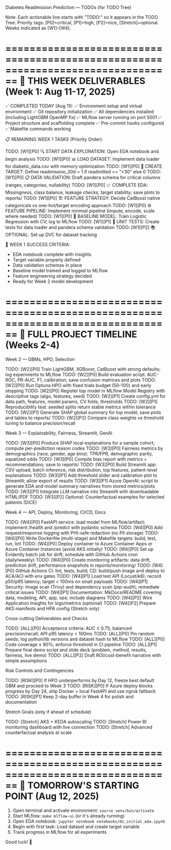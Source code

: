 Diabetes Readmission Prediction — TODOs (for TODO Tree)

Note: Each actionable line starts with "TODO:" so it appears in the TODO Tree. Priority tags: [P0]=critical, [P1]=high, [P2]=nice, [Stretch]=optional. Weeks indicated as [W1]–[W4].

================================================================================
🎯 THIS WEEK DELIVERABLES (Week 1: Aug 11-17, 2025)
================================================================================

✅ COMPLETED TODAY (Aug 11):
✅ Environment setup and virtual environment
✅ Git repository initialization
✅ All dependencies installed (including LightGBM OpenMP fix)
✅ MLflow server running on port 5001
✅ Project structure and scaffolding complete
✅ Pre-commit hooks configured
✅ Makefile commands working

📋 REMAINING WEEK 1 TASKS (Priority Order):

TODO: [W1][P0] 🔍 START DATA EXPLORATION: Open EDA notebook and begin analysis
TODO: [W1][P0] 📊 LOAD DATASET: Implement data loader for diabetic_data.csv with memory optimization
TODO: [W1][P0] 🎯 CREATE TARGET: Define readmission_30d = 1 if readmitted == "<30" else 0
TODO: [W1][P0] 📋 DATA VALIDATION: Draft pandera schema for critical columns (ranges, categories, nullability)
TODO: [W1][P0] 📈 COMPLETE EDA: Missingness, class balance, leakage checks, target stability; save plots to reports/
TODO: [W1][P0] 🏗️ FEATURE STRATEGY: Decide CatBoost native categoricals vs one-hot/target encoding approach
TODO: [W1][P0] ⚙️ FEATURE PIPELINE: Implement minimal pipeline (impute, encode, scale where needed)
TODO: [W1][P0] 🤖 BASELINE MODEL: Train Logistic Regression with CV; log to MLflow
TODO: [W1][P1] 🧪 UNIT TESTS: Create tests for data loader and pandera schema validation
TODO: [W1][P2] 📚 OPTIONAL: Set up DVC for dataset tracking

🎯 WEEK 1 SUCCESS CRITERIA:
- EDA notebook complete with insights
- Target variable properly defined
- Data validation schemas in place
- Baseline model trained and logged to MLflow
- Feature engineering strategy decided
- Ready for Week 2 model development

================================================================================
📅 FULL PROJECT TIMELINE (Weeks 2-4)
================================================================================

Week 2 — GBMs, HPO, Selection

TODO: [W2][P0] Train LightGBM, XGBoost, CatBoost with strong defaults; log experiments to MLflow
TODO: [W2][P0] Build evaluation script: AUC-ROC, PR-AUC, F1, calibration; save confusion matrices and plots
TODO: [W2][P0] Run Optuna HPO with fixed trials budget (50–100) and early stopping
TODO: [W2][P0] Register top model in MLflow Model Registry with descriptive tags (algo, features, seed)
TODO: [W2][P1] Create config.yml for data path, features, model params, CV folds, thresholds
TODO: [W2][P1] Reproducibility test: seeded splits return stable metrics within tolerance
TODO: [W2][P1] Generate SHAP global summary for top model; save plots and tables to reports/
TODO: [W2][P2] Compare class weights vs threshold tuning to balance precision/recall

Week 3 — Explainability, Fairness, Streamlit, GenAI

TODO: [W3][P0] Produce SHAP local explanations for a sample cohort; compute per-prediction reason codes
TODO: [W3][P0] Fairness metrics by demographics (race, gender, age bins): TPR/FPR, demographic parity, equalized odds
TODO: [W3][P0] Compile bias report with metrics + recommendations; save to reports/
TODO: [W3][P0] Build Streamlit app: CSV upload, batch inference, risk distribution, top features, patient-level explanations
TODO: [W3][P1] Add threshold slider and calibration plot to Streamlit; allow export of results
TODO: [W3][P1] Azure OpenAI: script to generate EDA and model summary narratives from stored metrics/plots
TODO: [W3][P1] Integrate LLM narrative into Streamlit with downloadable HTML/PDF
TODO: [W3][P2] Optional: Counterfactual examples for selected patients (DiCE)

Week 4 — API, Deploy, Monitoring, CI/CD, Docs

TODO: [W4][P0] FastAPI service: load model from MLflow/artifact; implement /health and /predict with pydantic schema
TODO: [W4][P0] Add request/response logging with PHI-safe redaction (no PII storage)
TODO: [W4][P0] Write Dockerfile (multi-stage) and Makefile targets: build, test, run, lint
TODO: [W4][P0] Deploy container to Azure Container Apps or Azure Container Instances (avoid AKS initially)
TODO: [W4][P0] Set up Evidently batch job for drift; schedule with GitHub Actions cron (daily/weekly)
TODO: [W4][P0] Create monitoring artifacts: data drift, prediction drift, performance snapshots in reports/monitoring/
TODO: [W4][P0] GitHub Actions CI: lint, tests, build; CD: build/push image and deploy to ACA/ACI with env gates
TODO: [W4][P1] Load test API (Locust/k6); record p50/p95 latency; target < 100ms on small payloads
TODO: [W4][P1] Security: image scan (Trivy) and dependency scan (pip-audit); remediate critical issues
TODO: [W4][P1] Documentation: MkDocs/README covering data, modeling, API, app, ops; include diagrams
TODO: [W4][P2] Wire Application Insights for logs/metrics (optional)
TODO: [W4][P2] Prepare AKS manifests and HPA config (Stretch only)

Cross-cutting Deliverables and Checks

TODO: [ALL][P0] Acceptance criteria: AUC ≥ 0.75; balanced precision/recall; API p95 latency < 100ms
TODO: [ALL][P0] Pin random seeds; log python/lib versions and dataset hash to MLflow
TODO: [ALL][P0] Code coverage ≥ 80%; enforce threshold in CI pipeline
TODO: [ALL][P1] Prepare final demo script and slide deck (problem, method, results, fairness, live demo)
TODO: [ALL][P2] Draft ROI/cost-benefit narrative with simple assumptions

Risk Controls and Contingencies

TODO: [RISK][P0] If HPO underperforms by Day 12, freeze best default GBM and proceed to Week 3
TODO: [RISK][P0] If Azure deploy blocks progress by Day 24, ship Docker + local FastAPI and use ngrok fallback
TODO: [RISK][P1] Keep 2-day buffer in Week 4 for polish and documentation

Stretch Goals (only if ahead of schedule)

TODO: [Stretch] AKS + KEDA autoscaling
TODO: [Stretch] Power BI monitoring dashboard with live connection
TODO: [Stretch] Advanced counterfactual analysis at scale

================================================================================
🚀 TOMORROW'S STARTING POINT (Aug 12, 2025)
================================================================================

1. Open terminal and activate environment: `source venv/bin/activate`
2. Start MLflow: `make mlflow-ui` (or it's already running)
3. Open EDA notebook: `jupyter notebook notebooks/01_initial_eda.ipynb`
4. Begin with first task: Load dataset and create target variable
5. Track progress in MLflow for all experiments

Good luck! 🎯
